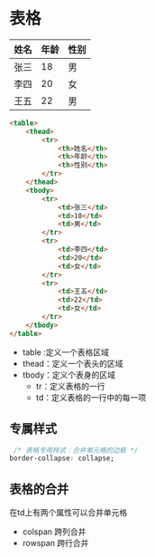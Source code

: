 # 表格

| 姓名 | 年龄 | 性别 |
| ---- | ---- | ---- |
| 张三 | 18   | 男   |
| 李四 | 20   | 女   |
| 王五 | 22   | 男   |

```html
<table>
    <thead>
        <tr>
            <th>姓名</th>
            <th>年龄</th>
            <th>性别</th>
        </tr>
    </thead>
    <tbody>
        <tr>
            <td>张三</td>
            <td>18</td>
            <td>男</td>
        </tr>
        <tr>
            <td>李四</td>
            <td>20</td>
            <td>女</td>
        </tr>
        <tr>
            <td>王五</td>
            <td>22</td>
            <td>女</td>
        </tr>
    </tbody>
</table>
```

- table :定义一个表格区域
- thead：定义一个表头的区域
- tbody：定义个表身的区域
  - tr：定义表格的一行
  - td：定义表格的一行中的每一项

## 专属样式

```css
 /* 表格专用样式：合并单元格的边框 */
border-collapse: collapse;
```

## 表格的合并

在td上有两个属性可以合并单元格

- colspan 跨列合并
- rowspan 跨行合并